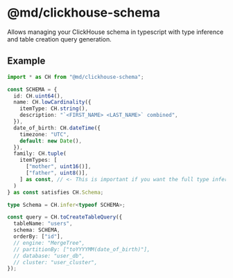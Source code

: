 # @md/clickhouse-schema

Allows managing your ClickHouse schema in typescript with type inference and
table creation query generation.

## Example

```ts
import * as CH from "@md/clickhouse-schema";

const SCHEMA = {
  id: CH.uint64(),
  name: CH.lowCardinality({
    itemType: CH.string(),
    description: "`<FIRST_NAME> <LAST_NAME>` combined",
  }),
  date_of_birth: CH.dateTime({
    timezone: "UTC",
    default: new Date(),
  }),
  family: CH.tuple(
    itemTypes: [
      ["mother", uint16()],
      ["father", uint8()],
    ] as const, // <- This is important if you want the full type inference
  )
} as const satisfies CH.Schema;

type Schema = CH.infer<typeof SCHEMA>;

const query = CH.toCreateTableQuery({
  tableName: "users",
  schema: SCHEMA,
  orderBy: ["id"],
  // engine: "MergeTree",
  // partitionBy: ["toYYYYMM(date_of_birth)"],
  // database: "user_db",
  // cluster: "user_cluster",
});
```

